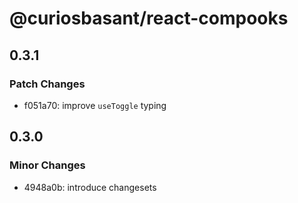 # @curiosbasant/react-compooks

## 0.3.1

### Patch Changes

- f051a70: improve `useToggle` typing

## 0.3.0

### Minor Changes

- 4948a0b: introduce changesets
